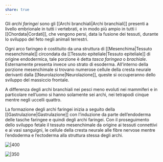 ```yaml
---
share: true
---
```

Gli *archi faringei* sono gli [[Archi branchiali|Archi branchiali]] presenti a livello embrionale in tutti i vertebrati, e in modo più ampio in tutti i [[Chordata|Cordati]], che vengono persi, data la fusione dei tessuti, durante lo sviluppo del feto negli animali terrestri.

Ogni arco faringeo è costituito da una struttura di [[Mesenchima|Tessuto mesenchimale]] circondata da [[Tessuto epiteliale|Tessuto epiteliale]] di origine endodermica, tale porzione è detta *tasca faringea* o *brachiale*.
Esternamente presenta invece uno strato di esoderma.
All’interno della porzione mesenchimale si trovano numerose cellule della cresta neurale derivanti dalla [[Neurolazione|Neurolazione]], queste si occuperanno dello sviluppo del massiccio frontale.

A differenza degli archi branchiali nei pesci meno evoluti nei mammiferi e in particolare nell’uomo si hanno solamente sei archi, nei tetrapodi cinque mentre negli uccelli quattro.

La formazione degli archi faringei inizia a seguito della [[Gastrulazione|Gastrulazione]] con l’induzione da parte dell’endoderma delle tasche faringee e quindi degli archi faringei.
Con il proseguimento dello sviluppo fetale il tessuto mesenchimale da origine ai tessuti connettivi e ai vasi sanguigni, le cellule della cresta neurale alle fibre nervose mentre l’endoderma e l’ectoderma alla struttura stessa degli archi.

![|400](40487f6cf57639266144cb7bc431282f_MD5%201.png)


![|350](57aed7b96952e732c45eba47ecd4e44c_MD5%201.png)